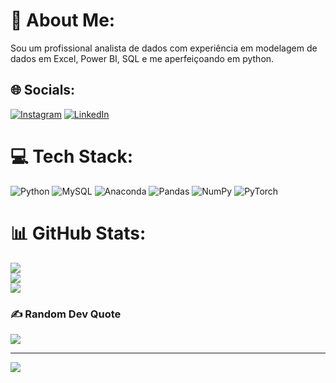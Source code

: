 # 💫 About Me:
Sou um profissional analista de dados com experiência em modelagem de dados em Excel, Power BI, SQL e me aperfeiçoando em python.


## 🌐 Socials:
[![Instagram](https://img.shields.io/badge/Instagram-%23E4405F.svg?logo=Instagram&logoColor=white)](https://instagram.com/@arnaldojroctaviano ) [![LinkedIn](https://img.shields.io/badge/LinkedIn-%230077B5.svg?logo=linkedin&logoColor=white)](https://linkedin.com/in/https://www.linkedin.com/in/arnaldo-junior-octaviano-365ab673) 

# 💻 Tech Stack:
![Python](https://img.shields.io/badge/python-3670A0?style=for-the-badge&logo=python&logoColor=ffdd54) ![MySQL](https://img.shields.io/badge/mysql-%2300f.svg?style=for-the-badge&logo=mysql&logoColor=white) ![Anaconda](https://img.shields.io/badge/Anaconda-%2344A833.svg?style=for-the-badge&logo=anaconda&logoColor=white) ![Pandas](https://img.shields.io/badge/pandas-%23150458.svg?style=for-the-badge&logo=pandas&logoColor=white) ![NumPy](https://img.shields.io/badge/numpy-%23013243.svg?style=for-the-badge&logo=numpy&logoColor=white) ![PyTorch](https://img.shields.io/badge/PyTorch-%23EE4C2C.svg?style=for-the-badge&logo=PyTorch&logoColor=white)
# 📊 GitHub Stats:
![](https://github-readme-stats.vercel.app/api?username=Arna1d0&theme=dark&hide_border=false&include_all_commits=true&count_private=false)<br/>
![](https://github-readme-streak-stats.herokuapp.com/?user=Arna1d0&theme=dark&hide_border=false)<br/>
![](https://github-readme-stats.vercel.app/api/top-langs/?username=Arna1d0&theme=dark&hide_border=false&include_all_commits=true&count_private=false&layout=compact)

### ✍️ Random Dev Quote
![](https://quotes-github-readme.vercel.app/api?type=horizontal&theme=radical)


---
[![](https://visitcount.itsvg.in/api?id=Arna1d0&icon=0&color=0)](https://visitcount.itsvg.in)

<!-- Proudly created with GPRM ( https://gprm.itsvg.in ) -->
